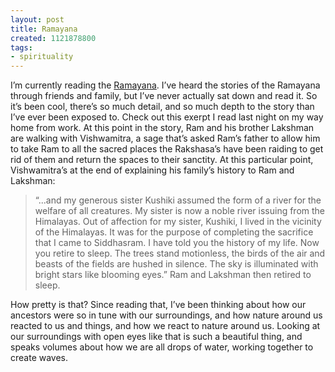 ```yaml
---
layout: post
title: Ramayana
created: 1121878800
tags:
- spirituality
---
```

I’m currently reading the [Ramayana](http://www.amazon.com/exec/obidos/redirect?path=ASIN/8121500931&link_code=as2&camp=1789&tag=nikhiltrivedi-20&creative=9325). I’ve heard the stories of the Ramayana through friends and family, but I’ve never actually sat down and read it. So it’s been cool, there’s so much detail, and so much depth to the story than I’ve ever been exposed to. Check out this exerpt I read last night on my way home from work. At this point in the story, Ram and his brother Lakshman are walking with Vishwamitra, a sage that’s asked Ram’s father to allow him to take Ram to all the sacred places the Rakshasa’s have been raiding to get rid of them and return the spaces to their sanctity. At this particular point, Vishwamitra’s at the end of explaining his family’s history to Ram and Lakshman:

> 
> “...and my generous sister Kushiki assumed the form of a river for the welfare of all creatures. My sister is now a noble river issuing from the Himalayas. Out of affection for my sister, Kushiki, I lived in the vicinity of the Himalayas. It was for the purpose of completing the sacrifice that I came to Siddhasram. I have told you the history of my life. Now you retire to sleep. The trees stand motionless, the birds of the air and beasts of the fields are hushed in silence. The sky is illuminated with bright stars like blooming eyes.” Ram and Lakshman then retired to sleep.
> 

How pretty is that? Since reading that, I’ve been thinking about how our ancestors were so in tune with our surroundings, and how nature around us reacted to us and things, and how we react to nature around us. Looking at our surroundings with open eyes like that is such a beautiful thing, and speaks volumes about how we are all drops of water, working together to create waves. 
